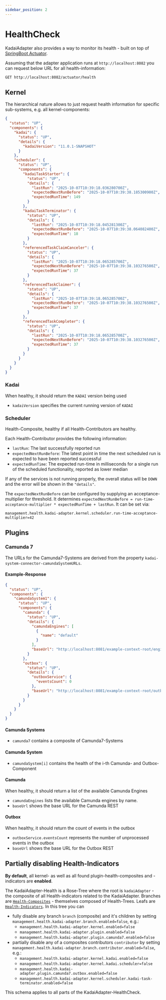 ```yaml
---
sidebar_position: 2
---
```


# HealthCheck

KadaiAdapter also provides a way to monitor its health - built on top
of [SpringBoot Actuator](https://docs.spring.io/spring-boot/reference/actuator/index.html).

Assuming that the adapter application runs at `http://localhost:8082` you can request below URL for
all health-information:

```
GET http://localhost:8082/actuator/health
```

## Kernel

The hierarchical nature allows to just request health information for specific sub-systems, e.g. all
kernel-components:

```json title="GET http://localhost:8082/actuator/health/kadaiAdapter/kernel"
{
  "status": "UP",
  "components": {
    "kadai": {
      "status": "UP",
      "details": {
        "kadaiVersion": "11.0.1-SNAPSHOT"
      }
    },
    "scheduler": {
      "status": "UP",
      "components": {
        "kadaiTaskStarter": {
          "status": "UP",
          "details": {
            "lastRun": "2025-10-07T10:39:18.036280700Z",
            "expectedNextRunBefore": "2025-10-07T10:39:38.185300900Z",
            "expectedRunTime": 149
          }
        },
        "kadaiTaskTerminator": {
          "status": "UP",
          "details": {
            "lastRun": "2025-10-07T10:39:18.045281300Z",
            "expectedNextRunBefore": "2025-10-07T10:39:38.064082400Z",
            "expectedRunTime": 18
          }
        },
        "referencedTaskClaimCanceler": {
          "status": "UP",
          "details": {
            "lastRun": "2025-10-07T10:39:18.065285700Z",
            "expectedNextRunBefore": "2025-10-07T10:39:38.103276500Z",
            "expectedRunTime": 37
          }
        },
        "referencedTaskClaimer": {
          "status": "UP",
          "details": {
            "lastRun": "2025-10-07T10:39:18.065285700Z",
            "expectedNextRunBefore": "2025-10-07T10:39:38.103276500Z",
            "expectedRunTime": 37
          }
        },
        "referencedTaskCompleter": {
          "status": "UP",
          "details": {
            "lastRun": "2025-10-07T10:39:18.065285700Z",
            "expectedNextRunBefore": "2025-10-07T10:39:38.103276500Z",
            "expectedRunTime": 37
          }
        }
      }
    }
  }
}
```

### Kadai

When healthy, it should return the `KADAI` version being used

- `kadaiVersion` specifies the current running version of `KADAI`

### Scheduler

Health-Composite, healthy if all Health-Contributors are healthy.

Each Health-Contributor provides the following information:

- `lastRun`: The last successfully reported run
- `expectedNextRunBefore`: The latest point in time the next scheduled run is expected to have been
  reported successful
- `expectedRunTime`: The expected run-time in milliseconds for a single run of the scheduled
  functionality, reported as lower median

If any of the services is not running properly, the overall status will be `DOWN` and the error will
be shown in the `"details"`.

The `expectedNextRunBefore` can be configured by supplying an acceptance-multiplier for threshold.
It determines `expectedNextRunBefore = run-time-acceptance-multiplier * expectedRunTime + lastRun`.
It can be set via:

```properties title="application.properties"
management.health.kadai-adapter.kernel.scheduler.run-time-acceptance-multiplier=42
```

## Plugins

### Camunda 7

The URLs for the Camunda7-Systems are derived from the property
`kadai-system-connector-camundaSystemURLs`.

#### Example-Response

```json title="http://localhost:8082/actuator/health/kadaiAdapter/plugin/camunda7"
{
  "status": "UP",
  "components": {
    "camundaSystem1": {
      "status": "UP",
      "components": {
        "camunda": {
          "status": "UP",
          "details": {
            "camundaEngines": [
              {
                "name": "default"
              }
            ],
            "baseUrl": "http://localhost:8081/example-context-root/engine-rest/engine"
          }
        },
        "outbox": {
          "status": "UP",
          "details": {
            "outboxService": {
              "eventsCount": 0
            },
            "baseUrl": "http://localhost:8081/example-context-root/outbox-rest"
          }
        }
      }
    }
  }
}
```

#### Camunda Systems

- `camunda7` contains a composite of Camunda7-Systems

#### Camunda System

- `camundaSystem[i]` contains the health of the i-th Camunda- and Outbox-Component

#### Camunda

When healthy, it should return a list of the available Camunda Engines

- `camundaEngines` lists the available Camunda engines by name.
- `baseUrl` shows the base URL for the Camunda REST

#### Outbox

When healthy, it should return the count of events in the outbox

- `outboxService.eventsCount` represents the number of unprocessed events in the outbox
- `baseUrl` shows the base URL for the Outbox REST

## Partially disabling Health-Indicators

**By default**, all kernel- as well as all found plugin-health-composites and -indicators are
**enabled**.

The KadaiAdapter-Health is a Rose-Tree where the root is `kadaiAdapter` - the composite of all
Health-indicators related to the KadaiAdapter.
Branches are [
`Health-Composites`](https://docs.spring.io/spring-boot/api/java/org/springframework/boot/actuate/health/CompositeHealthContributor.html) -
themselves composed of Health-Trees.
Leafs are [
`Health-Indicators`](https://docs.spring.io/spring-boot/api/java/org/springframework/boot/actuate/health/HealthIndicator.html).
In this tree you can
- fully disable any branch `branch` (composite) and it's children by setting
  `management.health.kadai-adapter.branch.enabled=false`, e.g.:
    - `management.health.kadai-adapter.kernel.enabled=false`
    - `management.health.kadai-adapter.plugin.enabled=false`
    - `management.health.kadai-adapter.plugin.camunda7.enabled=false`
- partially disable any of a composites contributors `contributor` by setting
  `management.health.kadai-adapter.branch.contributor.enabled=false`, e.g.:
    - `management.health.kadai-adapter.kernel.kadai.enabled=false`
    - `management.health.kadai-adapter.kernel.kadai.scheduler=false`
    - `management.health.kadai-adapter.plugin.camunda7.outbox.enabled=false`
    - `management.health.kadai-adapter.kernel.scheduler.kadai-task-terminator.enabled=false`

This schema applies to all parts of the KadaiAdapter-HealthCheck.
